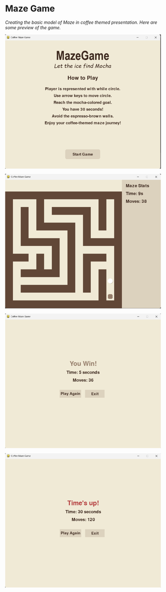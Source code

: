 # Maze Game 
_Creating the basic model of Maze in coffee themed presentation. Here are some preview of the game._

![Alt Text](img/image1.png)

![Alt Text](img/image2.png)

![Alt Text](img/image3.png)

![Alt Text](img/image4.png)
